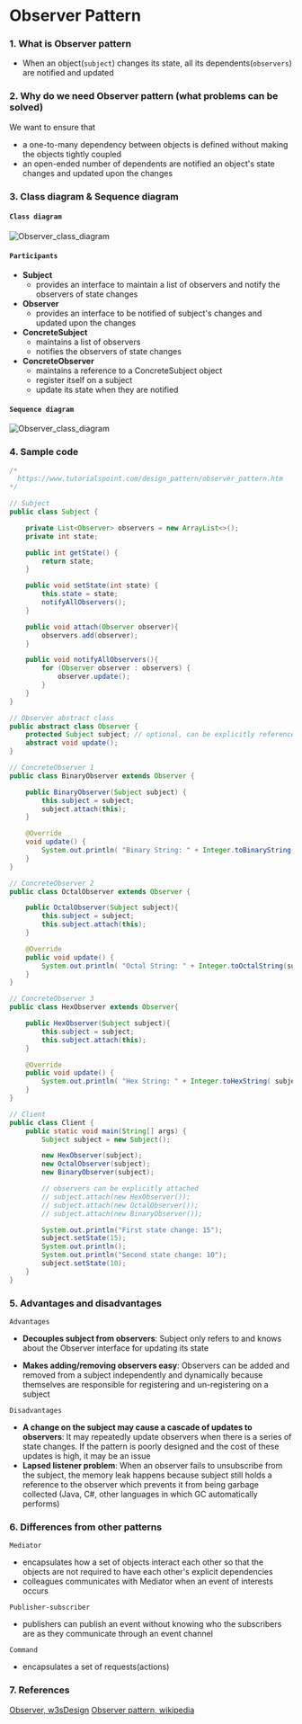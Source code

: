 # Observer Pattern

### 1. What is Observer pattern
- When an object(`subject`) changes its state, all its dependents(`observers`) are notified and updated

### 2. Why do we need Observer pattern (what problems can be solved)
We want to ensure that
- a one-to-many dependency between objects is defined without making the objects tightly coupled
- an open-ended number of dependents are notified an object's state changes and updated upon the changes

### 3. Class diagram & Sequence diagram
#### `Class diagram`
![Observer_class_diagram](./image/observer_class_diagram.png)

#### `Participants`
- **Subject**
  - provides an interface to maintain a list of observers and notify the observers of state changes
- **Observer**
  - provides an interface to be notified of subject's changes and updated upon the changes
- **ConcreteSubject**
  - maintains a list of observers
  - notifies the observers of state changes
- **ConcreteObserver**
  - maintains a reference to a ConcreteSubject object
  - register itself on a subject
  - update its state when they are notified

#### `Sequence diagram`
![Observer_class_diagram](./image/observer_sequence_diagram.png)

### 4. Sample code
```java
/*
  https://www.tutorialspoint.com/design_pattern/observer_pattern.htm
*/

// Subject
public class Subject {

    private List<Observer> observers = new ArrayList<>();
    private int state;

    public int getState() {
        return state;
    }

    public void setState(int state) {
        this.state = state;
        notifyAllObservers();
    }

    public void attach(Observer observer){
        observers.add(observer);
    }

    public void notifyAllObservers(){
        for (Observer observer : observers) {
            observer.update();
        }
    }
}

// Observer abstract class
public abstract class Observer {
    protected Subject subject; // optional, can be explicitly referenced
    abstract void update();
}

// ConcreteObserver 1
public class BinaryObserver extends Observer {

    public BinaryObserver(Subject subject) {
        this.subject = subject;
        subject.attach(this);
    }

    @Override
    void update() {
        System.out.println( "Binary String: " + Integer.toBinaryString(subject.getState()));
    }
}

// ConcreteObserver 2
public class OctalObserver extends Observer {

    public OctalObserver(Subject subject){
        this.subject = subject;
        this.subject.attach(this);
    }

    @Override
    public void update() {
        System.out.println( "Octal String: " + Integer.toOctalString(subject.getState()));
    }
}

// ConcreteObserver 3
public class HexObserver extends Observer{

    public HexObserver(Subject subject){
        this.subject = subject;
        this.subject.attach(this);
    }

    @Override
    public void update() {
        System.out.println( "Hex String: " + Integer.toHexString( subject.getState()).toUpperCase());
    }
}

// Client
public class Client {
    public static void main(String[] args) {
        Subject subject = new Subject();

        new HexObserver(subject);
        new OctalObserver(subject);
        new BinaryObserver(subject);

        // observers can be explicitly attached
        // subject.attach(new HexObserver());
        // subject.attach(new OctalObserver());
        // subject.attach(new BinaryObserver());

        System.out.println("First state change: 15");
        subject.setState(15);
        System.out.println();
        System.out.println("Second state change: 10");
        subject.setState(10);
    }
}
```

### 5. Advantages and disadvantages

`Advantages`
- **Decouples subject from observers**: Subject only refers to and knows about the Observer interface for updating its state

- **Makes adding/removing observers easy**: Observers can be added and removed from a subject independently and dynamically because themselves are responsible for registering and un-registering on a subject

`Disadvantages`
- **A change on the subject may cause a cascade of updates to observers**: It may repeatedly update observers when there is a series of state changes. If the pattern is poorly designed and the cost of these updates is high, it may be an issue
- **Lapsed listener problem**: When an observer fails to unsubscribe from the subject, the memory leak happens because subject still holds a reference to the observer which prevents it from being garbage collected (Java, C#, other languages in which GC automatically performs)

### 6. Differences from other patterns

`Mediator` 
- encapsulates how a set of objects interact each other so that the objects are not required to have each other's explicit dependencies
- colleagues communicates with Mediator when an event of interests occurs

`Publisher-subscriber`
- publishers can publish an event without knowing who the subscribers are as they communicate through an event channel

`Command`
- encapsulates a set of requests(actions)


### 7. References
[Observer, w3sDesign](http://w3sdesign.com/?gr=b07&ugr=proble#gf)
[Observer pattern, wikipedia](https://en.wikipedia.org/wiki/Observer_pattern)